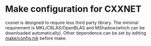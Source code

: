 Make configuration for CXXNET
====

cxxnet is designed to require less third party library. The minimal requirement is MKL/CBLAS/OpenBLAS and MShadow(which can be downloaded automatically).  Other dependence can be set by editing  [make/config.mk](make/config.mk) before make.
